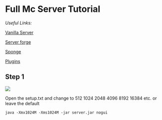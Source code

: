 <h1>Full Mc Server Tutorial</h1>
<p><em>Useful Links:</em></p>
<p><a href="https://mcversions.net/">Vanilla Server</a></p>
<p><a href="https://files.minecraftforge.net/net/minecraftforge/forge/">Server forge</a></p>
<p><a href="https://www.spongepowered.org/downloads/">Sponge</a></p>
<p><a href="https://ore.spongepowered.org/">Plugins</a></p>
<h2>Step 1</h2>
<img src="https://cdn.discordapp.com/attachments/871132662667038722/871132671588331570/unknown.png"/>
<p>Open the setup.txt and change to 512 1024 2048 4096 8192 16384 etc. or leave the default</p>
<code>java -Xmx1024M -Xms1024M -jar server.jar nogui</code>
